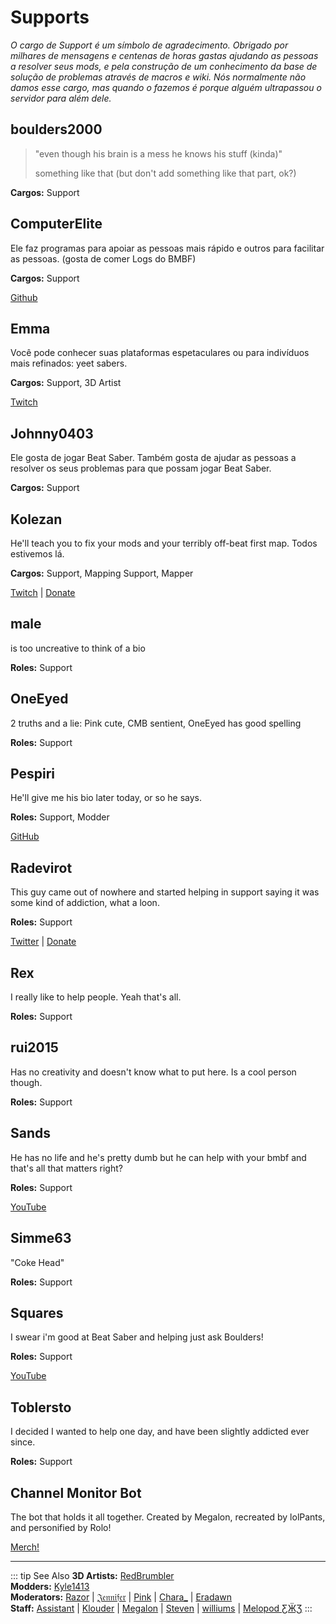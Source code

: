 # Supports
_O cargo de Support é um símbolo de agradecimento. Obrigado por milhares de mensagens e centenas de horas gastas ajudando as pessoas a resolver seus mods, e pela construção de um conhecimento da base de solução de problemas através de macros e wiki. Nós normalmente não damos esse cargo, mas quando o fazemos é porque alguém ultrapassou o servidor para além dele._

## boulders2000
> "even though his brain is a mess he knows his stuff (kinda)"
> 
> something like that (but don't add something like that part, ok?)

**Cargos:** Support

## ComputerElite
Ele faz programas para apoiar as pessoas mais rápido e outros para facilitar as pessoas. (gosta de comer Logs do BMBF)

**Cargos:** Support

[Github](https://github.com/ComputerElite/)

## Emma
Você pode conhecer suas plataformas espetaculares ou para indivíduos mais refinados: yeet sabers.

**Cargos:** Support, 3D Artist

[Twitch](https://www.twitch.tv/therealkleinba)

## Johnny0403
Ele gosta de jogar Beat Saber. Também gosta de ajudar as pessoas a resolver os seus problemas para que possam jogar Beat Saber.

**Cargos:** Support

## Kolezan
He'll teach you to fix your mods and your terribly off-beat first map. Todos estivemos lá.

**Cargos:** Support, Mapping Support, Mapper

[Twitch](https://www.twitch.tv/kolezan) | [Donate](https://paypal.me/kolezan)

## male
is too uncreative to think of a bio

**Roles:** Support

## OneEyed
2 truths and a lie: Pink cute, CMB sentient, OneEyed has good spelling

**Roles:** Support

## Pespiri
He'll give me his bio later today, or so he says.

**Roles:** Support, Modder

[GitHub](https://github.com/pespiri)

## Radevirot
This guy came out of nowhere and started helping in support saying it was some kind of addiction, what a loon.

**Roles:** Support

[Twitter](https://twitter.com/Radevirot) | [Donate](paypal.me/Radevirot)

## Rex
I really like to help people. Yeah that's all.

**Roles:** Support

## rui2015
Has no creativity and doesn't know what to put here. Is a cool person though.

**Roles:** Support

## Sands
He has no life and he's pretty dumb but he can help with your bmbf and that's all that matters right?

**Roles:** Support

[YouTube](https://www.youtube.com/channel/UCiZEAQOgVABYs1-u3psPezg)

## Simme63
"Coke Head"

**Roles:** Support

## Squares
I swear i'm good at Beat Saber and helping just ask Boulders!

**Roles:** Support

[YouTube](https://www.youtube.com/channel/UCaQ7PLj4AqGHZnqQVjc_XBQ)

## Toblersto
I decided I wanted to help one day, and have been slightly addicted ever since.

**Roles:** Support

## Channel Monitor Bot
The bot that holds it all together. Created by Megalon, recreated by lolPants, and personified by Rolo!

[Merch!](https://www.redbubble.com/people/megalon-gaming/portfolio)

---

::: tip See Also **3D Artists:** [RedBrumbler](./3d-artists.md#redbrumbler)  
**Modders:** [Kyle1413](./modders.md#kyle1413)  
**Moderators:** [Razor](./moderators.md#razor) | [𝔍𝔢𝔫𝔫𝔦𝔣𝔢𝔯](./moderators.md#jennifer) | [Pink](./moderators.md#pink) | [Chara_](./moderators.md#chara) | [Eradawn](./moderators.md#eradawn)  
**Staff:** [Assistant](./staff.md#assistant) | [Klouder](./staff.md#klouder-retired) | [Megalon](./staff.md#megalon) | [Steven](./staff.md#steven-🎀) | [williums](./staff.md#williums) | [Melopod ƸӜƷ](./staff.md#melopod-ƹжʒ) :::
